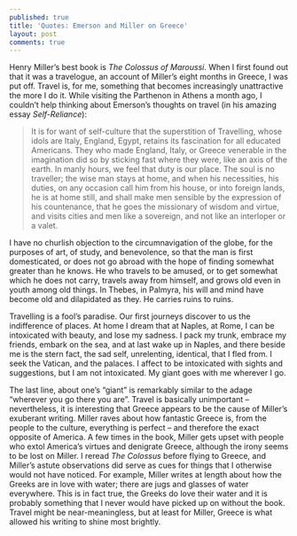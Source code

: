 ```yaml
---
published: true
title: 'Quotes: Emerson and Miller on Greece'
layout: post
comments: true
---
```

Henry Miller’s best book is _The Colossus of Maroussi_. When I first found out that it was a travelogue, an account of Miller’s eight months in Greece, I was put off. Travel is, for me, something that becomes increasingly unattractive the more I do it. While visiting the Parthenon in Athens a month ago, I couldn’t help thinking about Emerson’s thoughts on travel (in his amazing essay _Self-Reliance_):

>It is for want of self-culture that the superstition of Travelling, whose idols are Italy, England, Egypt, retains its fascination for all educated Americans. They who made England, Italy, or Greece venerable in the imagination did so by sticking fast where they were, like an axis of the earth. In manly hours, we feel that duty is our place. The soul is no traveller; the wise man stays at home, and when his necessities, his duties, on any occasion call him from his house, or into foreign lands, he is at home still, and shall make men sensible by the expression of his countenance, that he goes the missionary of wisdom and virtue, and visits cities and men like a sovereign, and not like an interloper or a valet.
>
I have no churlish objection to the circumnavigation of the globe, for the purposes of art, of study, and benevolence, so that the man is first domesticated, or does not go abroad with the hope of finding somewhat greater than he knows. He who travels to be amused, or to get somewhat which he does not carry, travels away from himself, and grows old even in youth among old things. In Thebes, in Palmyra, his will and mind have become old and dilapidated as they. He carries ruins to ruins.
>
Travelling is a fool’s paradise. Our first journeys discover to us the indifference of places. At home I dream that at Naples, at Rome, I can be intoxicated with beauty, and lose my sadness. I pack my trunk, embrace my friends, embark on the sea, and at last wake up in Naples, and there beside me is the stern fact, the sad self, unrelenting, identical, that I fled from. I seek the Vatican, and the palaces. I affect to be intoxicated with sights and suggestions, but I am not intoxicated. My giant goes with me wherever I go. 

The last line, about one’s “giant” is remarkably similar to the adage “wherever you go there you are”. Travel is basically unimportant – nevertheless, it is interesting that Greece appears to be the cause of Miller’s exuberant writing. Miller raves about how fantastic Greece is, from the people to the culture, everything is perfect – and therefore the exact opposite of America. A few times in the book, Miller gets upset with people who extol America’s virtues and denigrate Greece, although the irony seems to be lost on Miller. I reread _The Colossus_ before flying to Greece, and Miller’s astute observations did serve as cues for things that I otherwise would not have noticed. For example, Miller writes at length about how the Greeks are in love with water; there are jugs and glasses of water everywhere. This is in fact true, the Greeks do love their water and it is probably something that I never would have picked up on without the book. Travel might be near-meaningless, but at least for Miller, Greece is what allowed his writing to shine most brightly.
